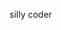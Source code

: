 silly coder

<!---
hinatabear/hinatabear is a ✨ special ✨ repository because its `README.md` (this file) appears on your GitHub profile.
You can click the Preview link to take a look at your changes.
--->
